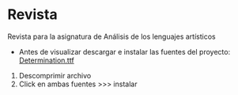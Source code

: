 # Revista
Revista para la asignatura de Análisis de los lenguajes artísticos

- Antes de visualizar descargar e instalar las fuentes del proyecto: [Determination.ttf](https://github.com/batstuff/revista/blob/main/determination.zip?raw=true)
1. Descomprimir archivo
2. Click en ambas fuentes >>> instalar
